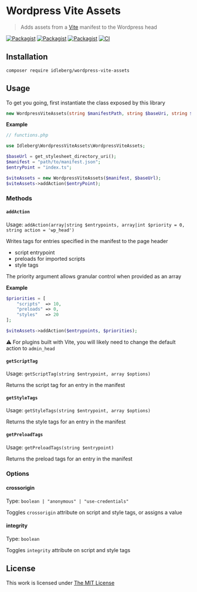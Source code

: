 # Wordpress Vite Assets

> Adds assets from a [Vite](https://vitejs.dev/) manifest to the Wordpress head

[![Packagist](https://flat.badgen.net/packagist/license/idleberg/wordpress-vite-assets)](https://packagist.org/packages/idleberg/wordpress-vite-assets)
[![Packagist](https://flat.badgen.net/packagist/v/idleberg/wordpress-vite-assets)](https://packagist.org/packages/idleberg/wordpress-vite-assets)
[![Packagist](https://flat.badgen.net/packagist/php/idleberg/wordpress-vite-assets)](https://packagist.org/packages/idleberg/wordpress-vite-assets)
[![CI](https://img.shields.io/github/workflow/status/idleberg/php-wordpress-vite-assets/CI?style=flat-square)](https://github.com/idleberg/php-wordpress-vite-assets/actions)

## Installation

`composer require idleberg/wordpress-vite-assets`

## Usage

To get you going, first instantiate the class exposed by this library

```php
new WordpressViteAssets(string $manifestPath, string $baseUri, string $algorithm = "sha256");
```

**Example**

```php
// functions.php

use Idleberg\WordpressViteAssets\WordpressViteAssets;

$baseUrl = get_stylesheet_directory_uri();
$manifest = "path/to/manifest.json";
$entryPoint = "index.ts";

$viteAssets = new WordpressViteAssets($manifest, $baseUrl);
$viteAssets->addAction($entryPoint);
```

### Methods

#### `addAction`

Usage: `addAction(array|string $entrypoints, array|int $priority = 0, string action = 'wp_head')`

Writes tags for entries specified in the manifest to the page header

- script entrypoint
- preloads for imported scripts
- style tags

The priority argument allows granular control when provided as an array

**Example**

```php
$priorities = [
    "scripts"  => 10,
    "preloads" => 0,
    "styles"   => 20
];

$viteAssets->addAction($entrypoints, $priorities);
```

:warning: For plugins built with Vite, you will likely need to change the default action to `admin_head`

#### `getScriptTag`

Usage: `getScriptTag(string $entrypoint, array $options)`

Returns the script tag for an entry in the manifest

#### `getStyleTags`

Usage: `getStyleTags(string $entrypoint, array $options)`

Returns the style tags for an entry in the manifest

#### `getPreloadTags`

Usage: `getPreloadTags(string $entrypoint)`

Returns the preload tags for an entry in the manifest

### Options

#### crossorigin

Type: `boolean | "anonymous" | "use-credentials"`

Toggles `crossorigin` attribute on script and style tags, or assigns a value

#### integrity

Type: `boolean`

Toggles `integrity` attribute on script and style tags

## License

This work is licensed under [The MIT License](LICENSE)
